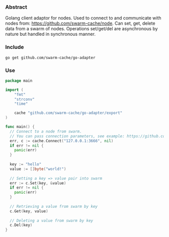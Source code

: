 ### Abstract
Golang client adaptor for nodes. Used to connect to and communicate with nodes from:  https://github.com/swarm-cache/node. Can set, get, delete data from a swarm of nodes. Operations set/get/del are asynchronous by nature but handled in synchronous manner.

### Include
```
go get github.com/swarm-cache/go-adapter
```

### Use
```go
package main

import (
	"fmt"
	"strconv"
	"time"

	cache "github.com/swarm-cache/go-adapter/export"
)

func main() {
  // Connect to a node from swarm.
  // You can pass connection parameters, see example: https://github.com/swarm-cache/go-adapter/blob/main/tests/main.go
  err, c := cache.Connect("127.0.0.1:3666", nil)
  if err != nil {
    panic(err)
  }
  
  key := "hello"
  value := []byte("world!")
  
  // Setting a key => value pair into swarm
  err := c.Set(key, &value)
  if err != nil {
    panic(err)
  }
  
  // Retrieving a value from swarm by key
  c.Get(key, value)
  
  // Deleting a value from swarm by key
  c.Del(key)
}
```
